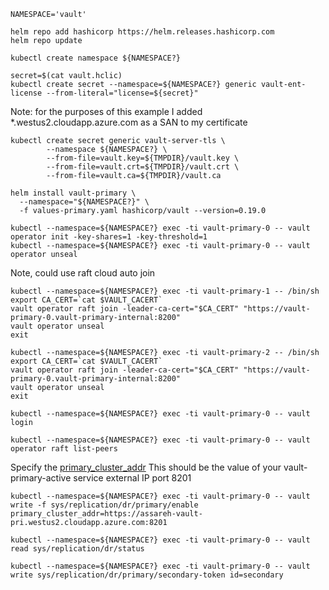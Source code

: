 ```shell
NAMESPACE='vault'

helm repo add hashicorp https://helm.releases.hashicorp.com
helm repo update

kubectl create namespace ${NAMESPACE?}

secret=$(cat vault.hclic)
kubectl create secret --namespace=${NAMESPACE?} generic vault-ent-license --from-literal="license=${secret}"
```

Note: for the purposes of this example I added *.westus2.cloudapp.azure.com as a SAN to my certificate
```
kubectl create secret generic vault-server-tls \
        --namespace ${NAMESPACE?} \
        --from-file=vault.key=${TMPDIR}/vault.key \
        --from-file=vault.crt=${TMPDIR}/vault.crt \
        --from-file=vault.ca=${TMPDIR}/vault.ca

helm install vault-primary \
  --namespace="${NAMESPACE?}" \
  -f values-primary.yaml hashicorp/vault --version=0.19.0

kubectl --namespace=${NAMESPACE?} exec -ti vault-primary-0 -- vault operator init -key-shares=1 -key-threshold=1
kubectl --namespace=${NAMESPACE?} exec -ti vault-primary-0 -- vault operator unseal
```
Note, could use raft cloud auto join
```
kubectl --namespace=${NAMESPACE?} exec -ti vault-primary-1 -- /bin/sh
export CA_CERT=`cat $VAULT_CACERT`
vault operator raft join -leader-ca-cert="$CA_CERT" "https://vault-primary-0.vault-primary-internal:8200"
vault operator unseal
exit

kubectl --namespace=${NAMESPACE?} exec -ti vault-primary-2 -- /bin/sh
export CA_CERT=`cat $VAULT_CACERT`
vault operator raft join -leader-ca-cert="$CA_CERT" "https://vault-primary-0.vault-primary-internal:8200"
vault operator unseal
exit

kubectl --namespace=${NAMESPACE?} exec -ti vault-primary-0 -- vault login

kubectl --namespace=${NAMESPACE?} exec -ti vault-primary-0 -- vault operator raft list-peers
```
Specify the [primary_cluster_addr](https://www.vaultproject.io/api-docs/system/replication/replication-dr#primary_cluster_addr)
This should be the value of your vault-primary-active service external IP port 8201

```
kubectl --namespace=${NAMESPACE?} exec -ti vault-primary-0 -- vault write -f sys/replication/dr/primary/enable primary_cluster_addr=https://assareh-vault-pri.westus2.cloudapp.azure.com:8201

kubectl --namespace=${NAMESPACE?} exec -ti vault-primary-0 -- vault read sys/replication/dr/status

kubectl --namespace=${NAMESPACE?} exec -ti vault-primary-0 -- vault write sys/replication/dr/primary/secondary-token id=secondary
```